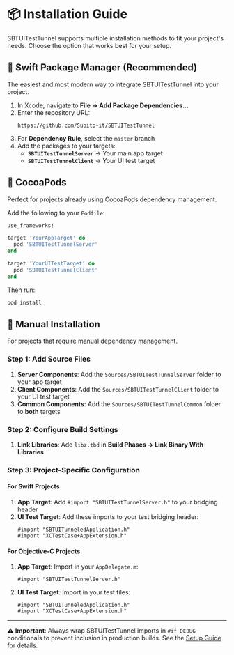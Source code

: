 # 📦 Installation Guide

SBTUITestTunnel supports multiple installation methods to fit your project's needs. Choose the option that works best for your setup.

## 🎯 Swift Package Manager (Recommended)

The easiest and most modern way to integrate SBTUITestTunnel into your project.

1. In Xcode, navigate to **File → Add Package Dependencies...**
2. Enter the repository URL: 
   ```
   https://github.com/Subito-it/SBTUITestTunnel
   ```
3. For **Dependency Rule**, select the `master` branch
4. Add the packages to your targets:
   - **`SBTUITestTunnelServer`** → Your main app target
   - **`SBTUITestTunnelClient`** → Your UI test target

## 🍫 CocoaPods

Perfect for projects already using CocoaPods dependency management.

Add the following to your `Podfile`:

```ruby
use_frameworks!

target 'YourAppTarget' do
  pod 'SBTUITestTunnelServer'
end

target 'YourUITestTarget' do
  pod 'SBTUITestTunnelClient'
end
```

Then run:
```bash
pod install
```

## 🔧 Manual Installation

For projects that require manual dependency management.

### Step 1: Add Source Files

1. **Server Components**: Add the `Sources/SBTUITestTunnelServer` folder to your app target
2. **Client Components**: Add the `Sources/SBTUITestTunnelClient` folder to your UI test target  
3. **Common Components**: Add the `Sources/SBTUITestTunnelCommon` folder to **both** targets

### Step 2: Configure Build Settings

1. **Link Libraries**: Add `libz.tbd` in **Build Phases → Link Binary With Libraries**

### Step 3: Project-Specific Configuration

#### For Swift Projects

1. **App Target**: Add `#import "SBTUITestTunnelServer.h"` to your bridging header
2. **UI Test Target**: Add these imports to your test bridging header:
   ```objc
   #import "SBTUITunneledApplication.h"
   #import "XCTestCase+AppExtension.h"
   ```

#### For Objective-C Projects

1. **App Target**: Import in your `AppDelegate.m`:
   ```objc
   #import "SBTUITestTunnelServer.h"
   ```
2. **UI Test Target**: Import in your test files:
   ```objc
   #import "SBTUITunneledApplication.h"
   #import "XCTestCase+AppExtension.h"
   ```

---

⚠️ **Important**: Always wrap SBTUITestTunnel imports in `#if DEBUG` conditionals to prevent inclusion in production builds. See the [Setup Guide](./Setup.md) for details.
